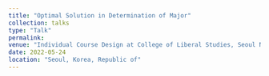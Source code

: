 ```yaml
---
title: "Optimal Solution in Determination of Major"
collection: talks
type: "Talk"
permalink: 
venue: "Individual Course Design at College of Liberal Studies, Seoul National University"
date: 2022-05-24
location: "Seoul, Korea, Republic of"
---
```

